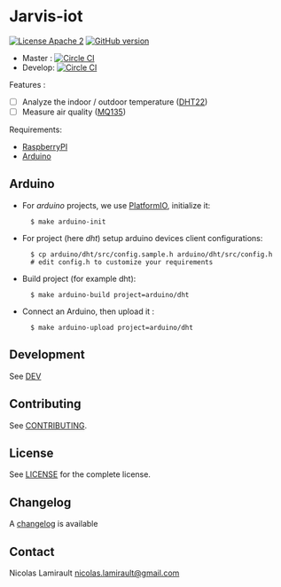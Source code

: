 # Jarvis-iot

[![License Apache 2][badge-license]](LICENSE)
[![GitHub version](https://badge.fury.io/gh/zeiot%2Frasphome.svg)](https://badge.fury.io/gh/zeiot%2Frasphome)

* Master : [![Circle CI](https://circleci.com/gh/zeiot/jarvis/tree/master.svg?style=svg)](https://circleci.com/gh/zeiot/jarvis/tree/master)
* Develop: [![Circle CI](https://circleci.com/gh/zeiot/jarvis/tree/develop.svg?style=svg)](https://circleci.com/gh/zeiot/jarvis/tree/develop)

Features :

* [ ] Analyze the indoor / outdoor temperature ([DHT22][])
* [ ] Measure air quality ([MQ135][])

Requirements:

* [RaspberryPI][]
* [Arduino][]

## Arduino

* For *arduino* projects, we use [PlatformIO][], initialize it:

        $ make arduino-init

* For project (here *dht*) setup arduino devices client configurations:

        $ cp arduino/dht/src/config.sample.h arduino/dht/src/config.h
        # edit config.h to customize your requirements

* Build project (for example dht):

        $ make arduino-build project=arduino/dht

* Connect an Arduino, then upload it :

        $ make arduino-upload project=arduino/dht


## Development

See [DEV](DEV.md)


## Contributing

See [CONTRIBUTING](CONTRIBUTING.md).


## License

See [LICENSE](LICENSE) for the complete license.


## Changelog

A [changelog](ChangeLog.md) is available


## Contact

Nicolas Lamirault <nicolas.lamirault@gmail.com>




[badge-license]: https://img.shields.io/badge/license-Apache2-green.svg?style=flat

[RaspberryPI]: https://www.raspberrypi.org/
[PlatformIO]: http://platformio.org/
[Arduino]: https://www.arduino.cc/

[DHT22]: https://www.adafruit.com/products/385
[MQ135]: https://www.olimex.com/Products/Components/Sensors/SNS-MQ135/
